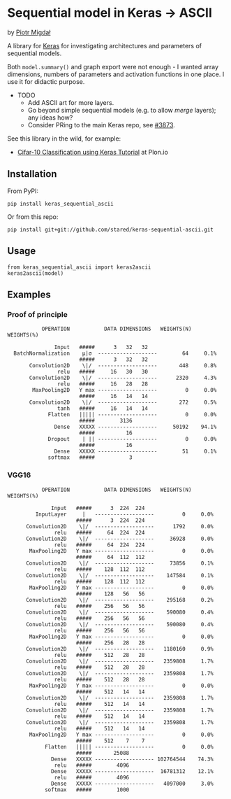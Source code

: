 # Sequential model in Keras -> ASCII

by [Piotr Migdał](http://p.migdal.pl/)

A library for [Keras](https://keras.io/) for investigating architectures and parameters of sequential models.

Both `model.summary()` and graph export were not enough - I wanted array dimensions, numbers of parameters and activation functions in one place.
I use it for didactic purpose.

* TODO
  * Add ASCII art for more layers.
  * Go beyond simple sequential models (e.g. to allow *merge* layers); any ideas how?
  * Consider PRing to the main Keras repo, see [#3873](https://github.com/fchollet/keras/issues/3873).

See this library in the wild, for example:

* [Cifar-10 Classification using Keras Tutorial](https://blog.plon.io/tutorials/cifar-10-classification-using-keras-tutorial/) at Plon.io

## Installation

From PyPI:

```
pip install keras_sequential_ascii
```

Or from this repo:


```
pip install git+git://github.com/stared/keras-sequential-ascii.git
```

## Usage

```
from keras_sequential_ascii import keras2ascii
keras2ascii(model)
```

## Examples

### Proof of principle

```
           OPERATION           DATA DIMENSIONS   WEIGHTS(N)   WEIGHTS(%)

               Input   #####      3   32   32
  BatchNormalization    μ|σ  -------------------        64     0.1%
                       #####      3   32   32
       Convolution2D    \|/  -------------------       448     0.8%
                relu   #####     16   30   30
       Convolution2D    \|/  -------------------      2320     4.3%
                relu   #####     16   28   28
        MaxPooling2D   Y max -------------------         0     0.0%
                       #####     16   14   14
       Convolution2D    \|/  -------------------       272     0.5%
                tanh   #####     16   14   14
             Flatten   ||||| -------------------         0     0.0%
                       #####        3136
               Dense   XXXXX -------------------     50192    94.1%
                       #####          16
             Dropout    | || -------------------         0     0.0%
                       #####          16
               Dense   XXXXX -------------------        51     0.1%
             softmax   #####           3
```

### VGG16

```
           OPERATION           DATA DIMENSIONS   WEIGHTS(N)   WEIGHTS(%)

              Input   #####      3  224  224
         InputLayer     |   -------------------         0     0.0%
                      #####      3  224  224
      Convolution2D    \|/  -------------------      1792     0.0%
               relu   #####     64  224  224
      Convolution2D    \|/  -------------------     36928     0.0%
               relu   #####     64  224  224
       MaxPooling2D   Y max -------------------         0     0.0%
                      #####     64  112  112
      Convolution2D    \|/  -------------------     73856     0.1%
               relu   #####    128  112  112
      Convolution2D    \|/  -------------------    147584     0.1%
               relu   #####    128  112  112
       MaxPooling2D   Y max -------------------         0     0.0%
                      #####    128   56   56
      Convolution2D    \|/  -------------------    295168     0.2%
               relu   #####    256   56   56
      Convolution2D    \|/  -------------------    590080     0.4%
               relu   #####    256   56   56
      Convolution2D    \|/  -------------------    590080     0.4%
               relu   #####    256   56   56
       MaxPooling2D   Y max -------------------         0     0.0%
                      #####    256   28   28
      Convolution2D    \|/  -------------------   1180160     0.9%
               relu   #####    512   28   28
      Convolution2D    \|/  -------------------   2359808     1.7%
               relu   #####    512   28   28
      Convolution2D    \|/  -------------------   2359808     1.7%
               relu   #####    512   28   28
       MaxPooling2D   Y max -------------------         0     0.0%
                      #####    512   14   14
      Convolution2D    \|/  -------------------   2359808     1.7%
               relu   #####    512   14   14
      Convolution2D    \|/  -------------------   2359808     1.7%
               relu   #####    512   14   14
      Convolution2D    \|/  -------------------   2359808     1.7%
               relu   #####    512   14   14
       MaxPooling2D   Y max -------------------         0     0.0%
                      #####    512    7    7
            Flatten   ||||| -------------------         0     0.0%
                      #####       25088
              Dense   XXXXX ------------------- 102764544    74.3%
               relu   #####        4096
              Dense   XXXXX -------------------  16781312    12.1%
               relu   #####        4096
              Dense   XXXXX -------------------   4097000     3.0%
            softmax   #####        1000
```
